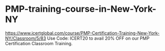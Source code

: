 # PMP-training-course-in-New-York-NY
https://www.icertglobal.com/course/PMP-Certification-Training-New-York-NY/Classroom/5/83   Use Code: ICERT20 to avail 20% OFF on our PMP Certification Classroom Training.
